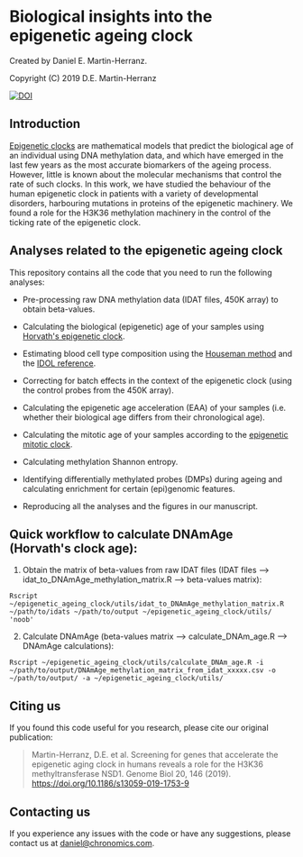 # Biological insights into the epigenetic ageing clock

Created by Daniel E. Martin-Herranz.

Copyright (C) 2019 D.E. Martin-Herranz

[![DOI](https://zenodo.org/badge/DOI/10.5281/zenodo.2559588.svg)](https://doi.org/10.5281/zenodo.2559588)


## Introduction

[Epigenetic clocks](https://www.nature.com/articles/s41576-018-0004-3) are mathematical models that predict the biological age of an individual using DNA methylation data, and which have emerged in the last few years as the most accurate biomarkers of the ageing process. However, little is known about the molecular mechanisms that control the rate of such clocks. In this work, we have studied the behaviour of the human epigenetic clock in patients with a variety of developmental disorders, harbouring mutations in proteins of the epigenetic machinery. We found a role for the H3K36 methylation machinery in the control of the ticking rate of the epigenetic clock.  


## Analyses related to the epigenetic ageing clock

This repository contains all the code that you need to run the following analyses:

* Pre-processing raw DNA methylation data (IDAT files, 450K array) to obtain beta-values.

* Calculating the biological (epigenetic) age of your samples using [Horvath's epigenetic clock](https://genomebiology.biomedcentral.com/articles/10.1186/gb-2013-14-10-r115).

* Estimating blood cell type composition using the [Houseman method](https://bmcbioinformatics.biomedcentral.com/articles/10.1186/1471-2105-13-86) and the [IDOL reference](https://bmcbioinformatics.biomedcentral.com/articles/10.1186/s12859-016-0943-7). 

* Correcting for batch effects in the context of the epigenetic clock (using the control probes from the 450K array).

* Calculating the epigenetic age acceleration (EAA) of your samples (i.e. whether their biological age differs from their chronological age). 

* Calculating the mitotic age of your samples according to the [epigenetic mitotic clock](https://genomebiology.biomedcentral.com/articles/10.1186/s13059-016-1064-3).

* Calculating methylation Shannon entropy.  

* Identifying differentially methylated probes (DMPs) during ageing and calculating enrichment for certain (epi)genomic features.

* Reproducing all the analyses and the figures in our manuscript.


## Quick workflow to calculate DNAmAge (Horvath's clock age):

1. Obtain the matrix of beta-values from raw IDAT files (IDAT files --> idat_to_DNAmAge_methylation_matrix.R --> beta-values matrix):

`Rscript ~/epigenetic_ageing_clock/utils/idat_to_DNAmAge_methylation_matrix.R ~/path/to/idats ~/path/to/output ~/epigenetic_ageing_clock/utils/  'noob'`

2. Calculate DNAmAge (beta-values matrix --> calculate_DNAm_age.R --> DNAmAge calculations):

`Rscript ~/epigenetic_ageing_clock/utils/calculate_DNAm_age.R -i ~/path/to/output/DNAmAge_methylation_matrix_from_idat_xxxxx.csv -o ~/path/to/output/ -a ~/epigenetic_ageing_clock/utils/`


## Citing us 

If you found this code useful for you research, please cite our original publication:

> Martin-Herranz, D.E. et al. Screening for genes that accelerate the epigenetic aging clock in humans reveals a role for the H3K36 methyltransferase NSD1. Genome Biol 20, 146 (2019). https://doi.org/10.1186/s13059-019-1753-9


## Contacting us

If you experience any issues with the code or have any suggestions, please contact us at daniel@chronomics.com.


